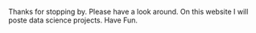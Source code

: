 Thanks for stopping by.
Please have a look around. On this website I will poste data science projects. Have Fun.
